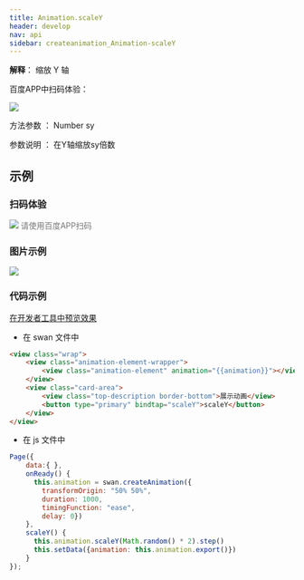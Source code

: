 ```yaml
---
title: Animation.scaleY
header: develop
nav: api
sidebar: createanimation_Animation-scaleY
---
```

 
 
 
**解释**： 缩放 Y 轴


 百度APP中扫码体验： 

<img src="https://b.bdstatic.com/miniapp/assets/images/doc_demo/scaleY.png"  class="demo-qrcode-image" />

 方法参数 ： Number sy

 参数说明 ： 在Y轴缩放sy倍数

## 示例

 
### 扫码体验

<div class='scan-code-container'>
    <img src="https://b.bdstatic.com/miniapp/assets/images/doc_demo/pages_setBackgroundColor.png" class="demo-qrcode-image" />
    <font color=#777 12px>请使用百度APP扫码</font>
</div>

###  图片示例  
<div class="m-doc-custom-examples">
    <div class="m-doc-custom-examples-correct">
        <img src="https://b.bdstatic.com/miniapp/images/scaleY.gif">
    </div>
    <div class="m-doc-custom-examples-correct">
        <img src=" ">
    </div>
    <div class="m-doc-custom-examples-correct">
        <img src=" ">
    </div>     
</div>

### 代码示例 


<a href="swanide://fragment/7da5f367de840e80b2a6ea83465cddfb1574216533738" title="在开发者工具中预览效果" target="_self">在开发者工具中预览效果</a>

* 在 swan 文件中

```html
<view class="wrap">
    <view class="animation-element-wrapper">
        <view class="animation-element" animation="{{animation}}"></view>
    </view>
    <view class="card-area">
        <view class="top-description border-bottom">展示动画</view>
        <button type="primary" bindtap="scaleY">scaleY</button>
    </view>
</view>
```
* 在 js 文件中

```js
Page({
    data:{ },
    onReady() {
      this.animation = swan.createAnimation({
        transformOrigin: "50% 50%",
        duration: 1000,
        timingFunction: "ease",
        delay: 0})
    },
    scaleY() {
      this.animation.scaleY(Math.random() * 2).step()
      this.setData({animation: this.animation.export()})
    }
});
```
